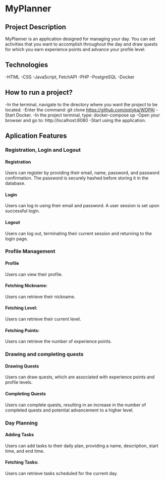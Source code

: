 # MyPlanner

## Project Description

MyPlanner is an application designed for managing your day. You can set activities that you want to accomplish throughout the day and draw quests for which you earn experience points and advance your profile level.

## Technologies

-HTML
-CSS
-JavaScript, FetchAPI
-PHP
-PostgreSQL
-Docker

## How to run a project?

-In the terminal, navigate to the directory where you want the project to be    located.
-Enter the command: git clone https://github.com/pstyka/WDPAI
-Start Docker.
-In the project terminal, type: docker-compose up
-Open your browser and go to: http://localhost:8080
-Start using the application.

## Aplication Features

### Registration, Login and Logout

#### Registration
Users can register by providing their email, name, password, and password confirmation. The password is securely hashed before storing it in the database.

#### Login
Users can log in using their email and password. A user session is set upon successful login.

#### Logout
Users can log out, terminating their current session and returning to the login page.

### Profile Management

#### Profile
Users can view their profile.

#### Fetching Nickname:
Users can retrieve their nickname.

#### Fetching Level:
Users can retrieve their current level.

#### Fetching Points:
Users can retrieve the number of experience points.

### Drawing and completing quests

#### Drawing Quests
Users can draw quests, which are associated with experience points and profile levels.

#### Completing Quests
Users can complete quests, resulting in an increase in the number of completed quests and potential advancement to a higher level.

### Day Planning

#### Adding Tasks
Users can add tasks to their daily plan, providing a name, description, start time, and end time.

#### Fetching Tasks: 
Users can retrieve tasks scheduled for the current day.
